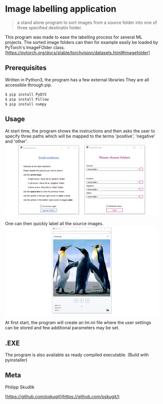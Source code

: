 # Image labelling application
> a stand alone program to sort images from a source folder into one of three specified destinatin folder.

This program was made to ease the labelling process for several ML projects.
The sorted image folders can then for example easily be loaded by PyTorch's ImageFOlder class. [https://pytorch.org/docs/stable/torchvision/datasets.html#imagefolder]

## Prerequisites

Written in Python3, the program has a few external libraries
They are all accessible through pip.

```
$ pip install PyQt5 
$ pip install Pillow
$ pip install numpy
```

## Usage

At start time, the program shows the instructions and then asks the user to specify three paths which will be mapped to the terms
'positive', 'negative' and 'other'.
![](/screenshots/la1.png?raw=true "Optional Title")

One can then quickly label all the source images.
![](/screenshots/la3.png?raw=true "Optional Title")

At first start, the program will create an lm.ini file where the user settings can be stored and few additional parameters may be set.

## .EXE

The program is also available as ready compiled executable. 
(Build with pyinstaller)


## Meta

Philipp Skudlik 

[https://github.com/pskugit](https://github.com/pskugit/)
